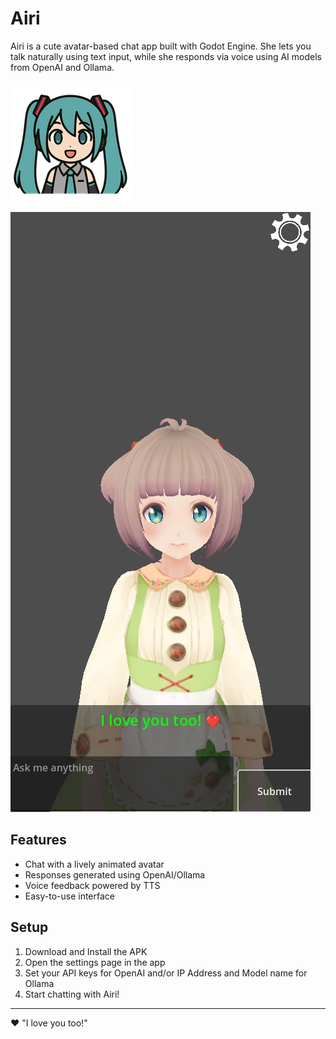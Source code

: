 # Airi

Airi is a cute avatar-based chat app built with Godot Engine. She lets you talk naturally using text input, while she responds via voice using AI models from OpenAI and Ollama.

<img src="images/app.png" alt="App Icon" width="192" height="192">


![Airi](images/airi.jpg)

## Features

- Chat with a lively animated avatar
- Responses generated using OpenAI/Ollama
- Voice feedback powered by TTS
- Easy-to-use interface

## Setup

1. Download and Install the APK
2. Open the settings page in the app
3. Set your API keys for OpenAI and/or IP Address and Model name for Ollama
4. Start chatting with Airi!


---

❤️ "I love you too!"

